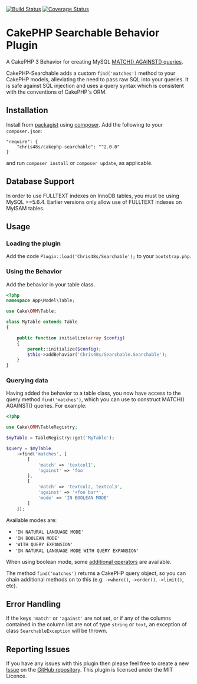 [![Build Status](https://travis-ci.org/chris48s/cakephp-searchable.svg?branch=master)](https://travis-ci.org/chris48s/cakephp-searchable)
[![Coverage Status](https://coveralls.io/repos/github/chris48s/cakephp-searchable/badge.svg?branch=master)](https://coveralls.io/github/chris48s/cakephp-searchable?branch=master)

# CakePHP Searchable Behavior Plugin

A CakePHP 3 Behavior for creating MySQL [MATCH() AGAINST() queries](https://dev.mysql.com/doc/refman/5.6/en/fulltext-search.html).

CakePHP-Searchable adds a custom `find('matches')` method to your CakePHP models, alleviating the need to pass raw SQL into your queries. It is safe against SQL injection and uses a query syntax which is consistent with the conventions of CakePHP's ORM.

## Installation

Install from [packagist](https://packagist.org/packages/chris48s/cakephp-searchable) using [composer](https://getcomposer.org/).
Add the following to your `composer.json`:

```
"require": {
    "chris48s/cakephp-searchable": "^2.0.0"
}
```

and run `composer install` or `composer update`, as applicable.

## Database Support

In order to use FULLTEXT indexes on InnoDB tables, you must be using MySQL >=5.6.4. Earlier versions only allow use of FULLTEXT indexes on MyISAM tables.

## Usage

### Loading the plugin

Add the code `Plugin::load('Chris48s/Searchable');` to your `bootstrap.php`.

### Using the Behavior

Add the behavior in your table class.

```php
<?php
namespace App\Model\Table;

use Cake\ORM\Table;

class MyTable extends Table
{

    public function initialize(array $config)
    {
        parent::initialize($config);
        $this->addBehavior('Chris48s/Searchable.Searchable');
    }
}
```
### Querying data

Having added the behavior to a table class, you now have access to the query method `find('matches')`, which you can use to construct MATCH() AGAINST() queries. For example:

```php
<?php

use Cake\ORM\TableRegistry;

$myTable = TableRegistry::get('MyTable');

$query = $myTable
    ->find('matches', [
        [
            'match' => 'textcol1',
            'against' => 'foo'
        ],
        [
            'match' => 'textcol2, textcol3',
            'against' => '+foo bar*',
            'mode' => 'IN BOOLEAN MODE'
        ]
    ]);
```

Available modes are:
* `'IN NATURAL LANGUAGE MODE'`
* `'IN BOOLEAN MODE'`
* `'WITH QUERY EXPANSION'`
* `'IN NATURAL LANGUAGE MODE WITH QUERY EXPANSION'`

When using boolean mode, some [additional operators](https://dev.mysql.com/doc/refman/5.6/en/fulltext-boolean.html) are available.

The method `find('matches')` returns a CakePHP query object, so you can chain
additional methods on to this (e.g: `->where()`, `->order()`, `->limit()`, etc).

## Error Handling
If the keys `'match'` or `'against'` are not set, or if any of the columns contained in the column list are not of type `string` or `text`, an exception of class `SearchableException` will be thrown.

## Reporting Issues
If you have any issues with this plugin then please feel free to create a new [Issue](https://github.com/chris48s/cakephp-searchable/issues) on the [GitHub repository](https://github.com/chris48s/cakephp-searchable). This plugin is licensed under the MIT Licence.
